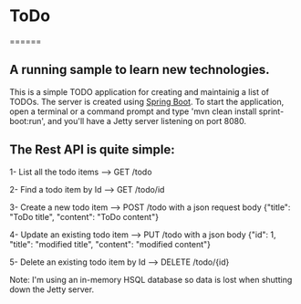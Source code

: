 # ToDo
======

## A running sample to learn new technologies.
This is a simple TODO application for creating and maintainig a list of TODOs.
The server is created using [Spring Boot](http://projects.spring.io/spring-boot/).
To start the application, open a terminal or a command prompt and type 'mvn clean install sprint-boot:run', and you'll have a Jetty server listening on port 8080.

## The Rest API is quite simple:

1- List all the todo items --> GET /todo

2- Find a todo item by Id --> GET /todo/id

3- Create a new todo item --> POST /todo with a json request body {"title": "ToDo title", "content": "ToDo content"}

4- Update an existing todo item --> PUT /todo with a json body {"id": 1, "title": "modified title", "content": "modified content"}

5- Delete an existing todo item by Id --> DELETE /todo/{id}

Note: I'm using an in-memory HSQL database so data is lost when shutting down the Jetty server.

